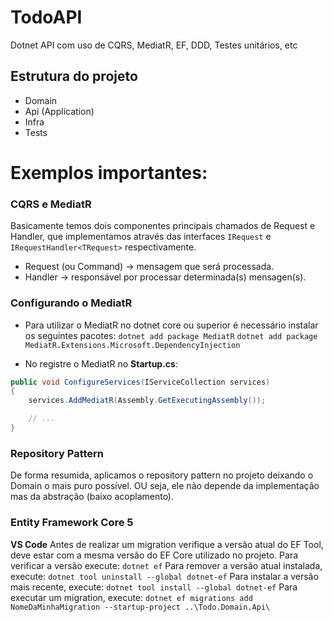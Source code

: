 # TodoAPI

Dotnet API com uso de CQRS, MediatR, EF, DDD, Testes unitários, etc

## Estrutura do projeto
- Domain
- Api (Application)
- Infra
- Tests

# Exemplos importantes:

### CQRS e MediatR

Basicamente temos dois componentes principais chamados de Request e Handler, que implementamos através das interfaces `IRequest` e `IRequestHandler<TRequest>` respectivamente.

- Request (ou Command) → mensagem que será processada.
- Handler → responsável por processar determinada(s) mensagen(s).

### Configurando o MediatR

- Para utilizar o MediatR no dotnet core ou superior é necessário instalar os seguintes pacotes:
	`dotnet add package MediatR`
	`dotnet add package MediatR.Extensions.Microsoft.DependencyInjection`

- No registre o MediatR no **Startup.cs**:
```csharp
public void ConfigureServices(IServiceCollection services)
{
	services.AddMediatR(Assembly.GetExecutingAssembly());

	// ...
}
```

### Repository Pattern

De forma resumida, aplicamos o repository pattern no projeto deixando o Domain o mais puro possível. OU seja, ele não depende da implementação mas da abstração (baixo acoplamento).

### Entity Framework Core 5

**VS Code**
Antes de realizar um migration verifique a versão atual do EF Tool, deve estar com a mesma versão do EF Core utilizado no projeto.
Para verificar a versão execute: `dotnet ef`
Para remover a versão atual instalada, execute: `dotnet tool uninstall --global dotnet-ef`
Para instalar a versão mais recente, execute: `dotnet tool install --global dotnet-ef`
Para executar um migration, execute: `dotnet ef migrations add NomeDaMinhaMigration --startup-project ..\Todo.Domain.Api\`